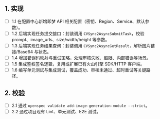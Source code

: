 ## 1. 实现
- [ ] 1.1 在配置中心新增即梦 API 相关配置（密钥、Region、Service、默认参数）。
- [ ] 1.2 后端实现任务提交接口：封装调用 `CVSync2AsyncSubmitTask`，校验 prompt、image_urls、size/width/height 等参数。
- [ ] 1.3 后端实现任务结果查询：封装调用 `CVSync2AsyncGetResult`，解析图片链接/Base64 与状态。
- [ ] 1.4 增加错误码映射与重试策略，处理审核失败、超限、内部错误等场景。
- [ ] 1.5 集成鉴权签名逻辑，复用或扩展已有火山引擎 SDK/HTTP 客户端。
- [ ] 1.6 编写单元测试与集成测试，覆盖成功、审核未通过、超时重试等关键路径。

## 2. 校验
- [ ] 2.1 通过 `openspec validate add-image-generation-module --strict`。
- [ ] 2.2 通过项目现有 Lint、单元测试、E2E 测试。

